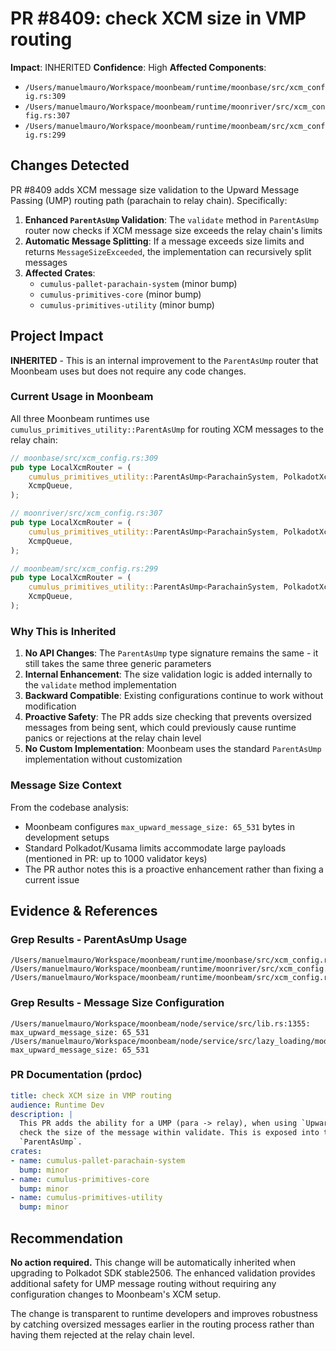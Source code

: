 # PR #8409: check XCM size in VMP routing

**Impact**: INHERITED
**Confidence**: High
**Affected Components**:
- `/Users/manuelmauro/Workspace/moonbeam/runtime/moonbase/src/xcm_config.rs:309`
- `/Users/manuelmauro/Workspace/moonbeam/runtime/moonriver/src/xcm_config.rs:307`
- `/Users/manuelmauro/Workspace/moonbeam/runtime/moonbeam/src/xcm_config.rs:299`

## Changes Detected

PR #8409 adds XCM message size validation to the Upward Message Passing (UMP) routing path (parachain to relay chain). Specifically:

1. **Enhanced `ParentAsUmp` Validation**: The `validate` method in `ParentAsUmp` router now checks if XCM message size exceeds the relay chain's limits
2. **Automatic Message Splitting**: If a message exceeds size limits and returns `MessageSizeExceeded`, the implementation can recursively split messages
3. **Affected Crates**:
   - `cumulus-pallet-parachain-system` (minor bump)
   - `cumulus-primitives-core` (minor bump)
   - `cumulus-primitives-utility` (minor bump)

## Project Impact

**INHERITED** - This is an internal improvement to the `ParentAsUmp` router that Moonbeam uses but does not require any code changes.

### Current Usage in Moonbeam

All three Moonbeam runtimes use `cumulus_primitives_utility::ParentAsUmp` for routing XCM messages to the relay chain:

```rust
// moonbase/src/xcm_config.rs:309
pub type LocalXcmRouter = (
    cumulus_primitives_utility::ParentAsUmp<ParachainSystem, PolkadotXcm, ()>,
    XcmpQueue,
);

// moonriver/src/xcm_config.rs:307
pub type LocalXcmRouter = (
    cumulus_primitives_utility::ParentAsUmp<ParachainSystem, PolkadotXcm, ()>,
    XcmpQueue,
);

// moonbeam/src/xcm_config.rs:299
pub type LocalXcmRouter = (
    cumulus_primitives_utility::ParentAsUmp<ParachainSystem, PolkadotXcm, ()>,
    XcmpQueue,
);
```

### Why This is Inherited

1. **No API Changes**: The `ParentAsUmp` type signature remains the same - it still takes the same three generic parameters
2. **Internal Enhancement**: The size validation logic is added internally to the `validate` method implementation
3. **Backward Compatible**: Existing configurations continue to work without modification
4. **Proactive Safety**: The PR adds size checking that prevents oversized messages from being sent, which could previously cause runtime panics or rejections at the relay chain level
5. **No Custom Implementation**: Moonbeam uses the standard `ParentAsUmp` implementation without customization

### Message Size Context

From the codebase analysis:
- Moonbeam configures `max_upward_message_size: 65_531` bytes in development setups
- Standard Polkadot/Kusama limits accommodate large payloads (mentioned in PR: up to 1000 validator keys)
- The PR author notes this is a proactive enhancement rather than fixing a current issue

## Evidence & References

### Grep Results - ParentAsUmp Usage
```
/Users/manuelmauro/Workspace/moonbeam/runtime/moonbase/src/xcm_config.rs:309
/Users/manuelmauro/Workspace/moonbeam/runtime/moonriver/src/xcm_config.rs:307
/Users/manuelmauro/Workspace/moonbeam/runtime/moonbeam/src/xcm_config.rs:299
```

### Grep Results - Message Size Configuration
```
/Users/manuelmauro/Workspace/moonbeam/node/service/src/lib.rs:1355: max_upward_message_size: 65_531
/Users/manuelmauro/Workspace/moonbeam/node/service/src/lazy_loading/mod.rs:635: max_upward_message_size: 65_531
```

### PR Documentation (prdoc)
```yaml
title: check XCM size in VMP routing
audience: Runtime Dev
description: |
  This PR adds the ability for a UMP (para -> relay), when using `UpwardMessageSender` to also
  check the size of the message within validate. This is exposed into the existing `validate` of
  `ParentAsUmp`.
crates:
- name: cumulus-pallet-parachain-system
  bump: minor
- name: cumulus-primitives-core
  bump: minor
- name: cumulus-primitives-utility
  bump: minor
```

## Recommendation

**No action required.** This change will be automatically inherited when upgrading to Polkadot SDK stable2506. The enhanced validation provides additional safety for UMP message routing without requiring any configuration changes to Moonbeam's XCM setup.

The change is transparent to runtime developers and improves robustness by catching oversized messages earlier in the routing process rather than having them rejected at the relay chain level.
